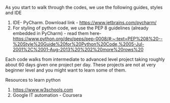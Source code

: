 As you start to walk through the codes, we use the following guides, styles and IDE
1. IDE- PyCharm. Download link - https://www.jetbrains.com/pycharm/
2. For styling of python code, we use the PEP 8 guidelines (already embedded in PyCharm) - read them here- https://www.python.org/dev/peps/pep-0008/#:~:text=PEP%208%20--%20Style%20Guide%20for%20Python%20Code,%2005-Jul-2001%2C%2001-Aug-2013%20%202%20more%20rows%20


Each code walks from intermediate to advanced level project taking roughly about 60 days given one project per day.
These projects are not at very beginner level and you might want to learn some of them.

Resources to learn python
1. https://www.w3schools.com
2. Google IT automation - Coursera
